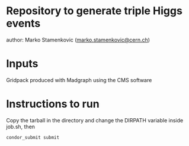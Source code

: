 # Repository to generate triple Higgs events
author: Marko Stamenkovic (marko.stamenkovic@cern.ch)

# Inputs
Gridpack produced with Madgraph using the CMS software

# Instructions to run 


Copy the tarball in the directory and change the DIRPATH variable inside job.sh, then

```
condor_submit submit
```
